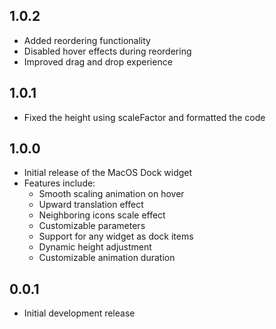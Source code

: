 ## 1.0.2

* Added reordering functionality 
* Disabled hover effects during reordering
* Improved drag and drop experience

## 1.0.1

* Fixed the height using scaleFactor and formatted the code

## 1.0.0

* Initial release of the MacOS Dock widget
* Features include:
  * Smooth scaling animation on hover
  * Upward translation effect
  * Neighboring icons scale effect
  * Customizable parameters
  * Support for any widget as dock items
  * Dynamic height adjustment
  * Customizable animation duration

## 0.0.1

* Initial development release
